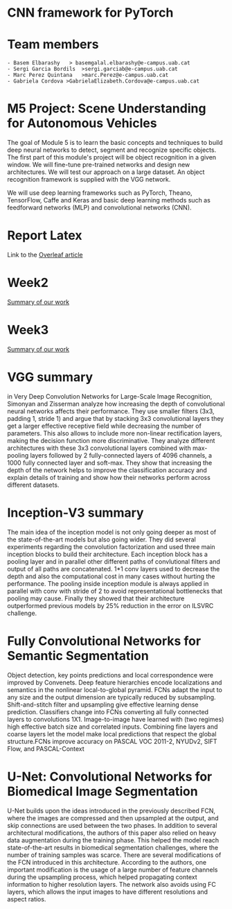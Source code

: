 # CNN framework for PyTorch
# Team members
    - Basem Elbarashy   > basemgalal.elbarashy@e-campus.uab.cat
    - Sergi Garcia Bordils  >sergi.garciab@e-campus.uab.cat
    - Marc Perez Quintana   >marc.Perez@e-campus.uab.cat
    - Gabriela Cordova >GabrielaElizabeth.Cordova@e-campus.uab.cat
# M5 Project: Scene Understanding for Autonomous Vehicles

The goal of Module 5 is to learn the basic concepts and techniques to build deep neural networks to detect, segment and recognize specific objects.
The first part of this module's project will be object recognition in a given window. We will fine-tune pre-trained networks and design new architectures. We will test our approach on a large dataset. An object recognition framework is supplied with the VGG network.

We will use deep learning frameworks such as PyTorch, Theano, TensorFlow, Caffe and Keras and basic deep learning methods such as feedforward networks (MLP) and convolutional networks (CNN). 

# Report Latex

Link to the [Overleaf article](https://www.overleaf.com/project/5c77257d723d50236d473fd9)

# Week2
[Summary of our work](Week2.md)

# Week3
[Summary of our work](Week3.md)

# VGG summary
in Very Deep Convolution Networks for Large-Scale Image Recognition, Simonyan and Zisserman analyze how increasing the depth of convolutional neural networks affects their performance. They use smaller filters (3x3, padding 1, stride 1) and argue that by stacking 3x3 convolutional layers they get a larger effective receptive field while decreasing the number of parameters. This also allows to include more non-linear rectification layers, making the decision function more discriminative.
They analyze different architectures with these 3x3 convolutional layers combined with max-pooling layers followed by 2 fully-connected layers of 4096 channels, a 1000 fully connected layer and soft-max.
They show that increasing the depth of the network helps to improve the classification accuracy and explain details of training and show how their networks perform across different datasets. 

# Inception-V3 summary
The main idea of the inception model is not only going deeper as most of the state-of-the-art models but also going wider. They did several experiments regarding the convolution factorization and used three main inception blocks to build their architecture. Each inception block has a pooling layer and in parallel other different paths of convlutional filters and output of all paths are concatenated. 1*1 conv layers used to decrease the depth and also the computational cost in many cases without hurting the performance. The pooling inside inception module is always applied in parallel with conv with stride of 2 to avoid representational bottlenecks that pooling may cause. Finally they showed that their architecture outperformed previous models by 25% reduction in the error on ILSVRC challenge.

# Fully Convolutional Networks for Semantic Segmentation
Object detection, key points predictions and local correspondence were improved by Convenets. Deep feature hierarchies encode localizations and semantics in the nonlinear local-to-global pyramid.  FCNs adapt the input to any size and the output dimension are typically reduced by subsampling.  Shift-and-stitch filter and upsampling give effective learning dense prediction. Classifiers change into FCNs converting all fully connected layers to convolutions 1X1. Image-to-image have learned with (two regimes) high effective batch size and correlated inputs. Combining fine layers and coarse layers let the model make local predictions that respect the global structure.FCNs improve accuracy on PASCAL VOC 2011-2, NYUDv2, SIFT Flow, and PASCAL-Context

# U-Net: Convolutional Networks for Biomedical Image Segmentation
U-Net builds upon the ideas introduced in the previously described FCN, where the images are compressed and then upsampled at the output, and skip connections are used between the two phases. In addition to several architectural modifications, the authors of this paper also relied on heavy data augmentation during the training phase. This helped the model reach state-of-the-art results in biomedical segmentation challenges, where the number of training samples was scarce. There are several modifications of the FCN introduced in this architecture. According to the authors, one important modification is the usage of a large number of feature channels during the upsampling process, which helped propagating context information to higher resolution layers.  The network also avoids using FC layers, which allows the input images to have different resolutions and aspect ratios. 
